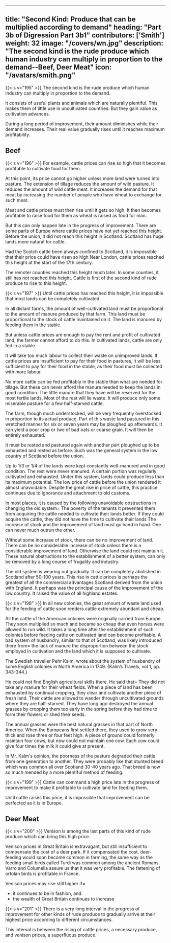 
---
title: "Second Kind: Produce that can be multiplied according to demand"
heading: "Part 3b of Digression Part 3b1"
contributors: ['Smith']
weight: 32
image: "/covers/wn.jpg"
description: "The second kind is the rude produce which human industry can multiply in proportion to the demand--Beef, Deer Meat"
icon: "/avatars/smith.png"
---



{{< s v="195" >}} The second kind is the rude produce which human industry can multiply in proportion to the demand.

It consists of useful plants and animals which are naturally plentiful. This makes them of little use in uncultivated countries. But they gain value as cultivation advances.

During a long period of improvement, their amount diminishes while their demand increases. Their real value gradually rises until it reaches maximum profitability.


## Beef

{{< s v="196" >}} For example, cattle prices can rise so high that it becomes profitable to cultivate food for them.

At this point, its price cannot go higher unless more land were turned into pasture.
The extension of tillage reduces the amount of wild pasture.
It reduces the amount of wild cattle meat.
It increases the demand for that meat by increasing the number of people who have wheat to exchange for such meat.

Meat and cattle prices must then rise until it gets so high.
It then becomes profitable to raise food for them as wheat is raised as food for man.

But this can only happen late in the progress of improvement.
There are some parts of Europe where cattle prices have not yet reached this height.
Before the union, it did not reach this height in Scotland.
Scotland has huge lands more natural for cattle.

Had the Scotch cattle been always confined to Scotland, it is impossible that their price could have risen so high
Near London, cattle prices reached this height at the start of the 17th century.

The remoter counties reached this height much later.
In some counties, it still has not reached this height.
Cattle is first of the second kind of rude produce to rise to this height.


{{< s v="197" >}} Until cattle prices has reached this height, it is impossible that most lands can be completely cultivated.

In all distant farms, the amount of well-cultivated land must be proportional to the amount of manure produced by that farm.
This land must be proportional to the stock of cattle maintained on it.
The land is manured by feeding them in the stable.

But unless cattle prices are enough to pay the rent and profit of cultivated land, the farmer cannot afford to do this.
In cultivated lands, cattle are only fed in a stable.

It will take too much labour to collect their waste on unimproved lands.
If cattle prices are insufficient to pay for their food in pastures, it will be less sufficient to pay for their food in the stable, as their food must be collected with more labour.

No more cattle can be fed profitably in the stable than what are needed for tillage.
But these can never afford the manure needed to keep the lands in good condition.
The little manure that they have will be reserved for the most fertile lands.
Most of the rest will lie waste.
It will produce only some miserable pasture for a few half-starved cattle.

The farm, though much understocked, will be very frequently overstocked in proportion to its actual produce.
Part of this waste land pastured in this wretched manner for six or seven years may be ploughed up afterwards.
It can yield a poor crop or two of bad oats or coarse grain.
It will then be entirely exhausted.

It must be rested and pastured again with another part ploughed up to be exhausted and rested as before.
Such was the general system in the low country of Scotland before the union.

Up to 1/3 or 1/4 of the lands were kept constantly well-manured and in good condition.
The rest were never manured.
A certain portion was regularly cultivated and exhausted.
Under this system, lands could produce less than its maximum potential.
The low price of cattle before the union rendered it almost unavoidable.
Despite the great rise in price of cattle, this practice continues due to ignorance and attachment to old customs.

In most places, it is caused by the following unavoidable obstructions in changing the old system= 
The poverty of the tenants
It prevented them from acquiring the cattle needed to cultivate their lands better.
If they could acquire the cattle, they did not have the time to cultivate their lands
The increase of stock and the improvement of land must go hand in hand.
One can never much outrun the other.

Without some increase of stock, there can be no improvement of land.
There can be no considerable increase of stock unless there is a considerable improvement of land.
Otherwise the land could not maintain it.
These natural obstructions to the establishment of a better system, can only be removed by a long course of frugality and industry.

The old system is wearing out gradually.
It can be completely abolished in Scotland after 50-100 years.
This rise in cattle prices is perhaps the greatest of all the commercial advantages Scotland derived from the union with England.
It perhaps was the principal cause of the improvement of the low country.
It raised the value of all highland estates.


{{< s v="198" >}} In all new colonies, the great amount of waste land used for the feeding of cattle soon renders cattle extremely abundant and cheap.

All the cattle of the American colonies were originally carried from Europe.
They soon multiplied so much and became so cheap that even horses were allowed to run wild.
It takes a long time after the establishment of such colonies before feeding cattle on cultivated land can become profitable.
A bad system of husbandry, similar to that of Scotland, was likely introduced there from= 
the lack of manure
the disproportion between the stock employed in cultivation and the land which it is supposed to cultivate.


The Swedish traveller Pehr Kalm, wrote about the system of husbandry of some English colonies in North America in 1749. {Kalm’s Travels, vol 1, pp. 343-344.}

He could not find English agricultural skills there. He said that= 
They did not take any manure for their wheat fields.
When a piece of land has been exhausted by continual cropping, they clear and cultivate another piece of fresh land.
Their cattle are allowed to wander through uncultivated grounds where they are half-starved.
They have long ago destroyed the annual grasses by cropping them too early in the spring before they had time to form their flowers or shed their seeds.

The annual grasses were the best natural grasses in that part of North America.
When the Europeans first settled there, they used to grow very thick and rose three or four feet high.
A piece of ground could formerly maintain four cows, but now could not maintain one cow.
Each cow could give four times the milk it could give at present.

In Mr. Kalm's opinion, the poorness of the pasture degraded their cattle from one generation to another.
They were probably like that stunted breed which was common all over Scotland 30-40 years ago.
That breed is now so much mended by a more plentiful method of feeding.

{{< s v="199" >}} Cattle can command a high price late in the progress of improvement to make it profitable to cultivate land for feeding them.

Until cattle raises this price, it is impossible that improvement can be perfected as it is in Europe.


## Deer Meat

{{< s v="200" >}} Venison is among the last parts of this kind of rude produce which can bring this high price.

Venison prices in Great Britain is extravagant, but still insufficient to compensate the cost of a deer park.
If it compensated the cost, deer-feeding would soon become common in farming, the same way as the feeding small birds called Turdi was common among the ancient Romans.
Varro and Columella assure us that it was very profitable.
The fattening of ortolan birds is profitable in France.

Venison prices may rise still higher if= 
- it continues to be in fashion, and
- the wealth of Great Britain continues to increase

{{< s v="201" >}} There is a very long interval in the progress of improvement for other kinds of rude produce to gradually arrive at their highest price according to different circumstances.

This interval is between the rising of cattle prices, a necessary produce, and venison prices, a superfluous produce.

